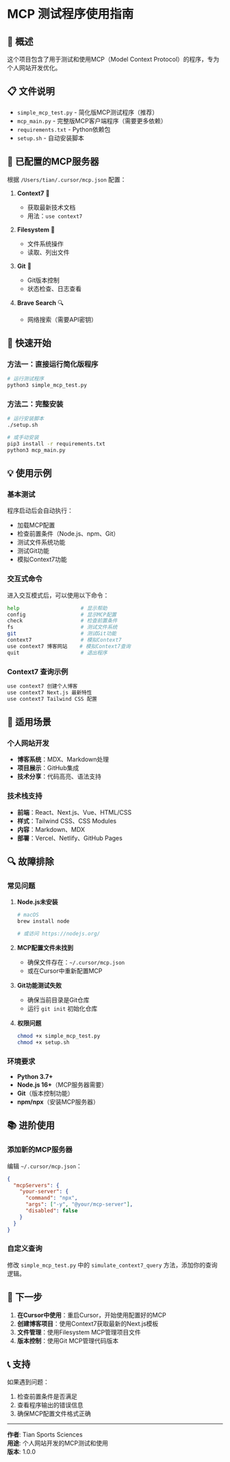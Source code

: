 # MCP 测试程序使用指南

## 🚀 概述

这个项目包含了用于测试和使用MCP（Model Context Protocol）的程序，专为个人网站开发优化。

## 📋 文件说明

- `simple_mcp_test.py` - 简化版MCP测试程序（推荐）
- `mcp_main.py` - 完整版MCP客户端程序（需要更多依赖）
- `requirements.txt` - Python依赖包
- `setup.sh` - 自动安装脚本

## 🔧 已配置的MCP服务器

根据 `/Users/tian/.cursor/mcp.json` 配置：

1. **Context7** 🚀
   - 获取最新技术文档
   - 用法：`use context7`

2. **Filesystem** 📁
   - 文件系统操作
   - 读取、列出文件

3. **Git** 🔀
   - Git版本控制
   - 状态检查、日志查看

4. **Brave Search** 🔍
   - 网络搜索（需要API密钥）

## 🚀 快速开始

### 方法一：直接运行简化版程序

```bash
# 运行测试程序
python3 simple_mcp_test.py
```

### 方法二：完整安装

```bash
# 运行安装脚本
./setup.sh

# 或手动安装
pip3 install -r requirements.txt
python3 mcp_main.py
```

## 💡 使用示例

### 基本测试
程序启动后会自动执行：
- 加载MCP配置
- 检查前置条件（Node.js、npm、Git）
- 测试文件系统功能
- 测试Git功能
- 模拟Context7功能

### 交互式命令

进入交互模式后，可以使用以下命令：

```bash
help                    # 显示帮助
config                  # 显示MCP配置
check                   # 检查前置条件
fs                      # 测试文件系统
git                     # 测试Git功能
context7                # 模拟Context7
use context7 博客网站    # 模拟Context7查询
quit                    # 退出程序
```

### Context7 查询示例

```bash
use context7 创建个人博客
use context7 Next.js 最新特性
use context7 Tailwind CSS 配置
```

## 🎯 适用场景

### 个人网站开发
- **博客系统**：MDX、Markdown处理
- **项目展示**：GitHub集成
- **技术分享**：代码高亮、语法支持

### 技术栈支持
- **前端**：React、Next.js、Vue、HTML/CSS
- **样式**：Tailwind CSS、CSS Modules
- **内容**：Markdown、MDX
- **部署**：Vercel、Netlify、GitHub Pages

## 🔍 故障排除

### 常见问题

1. **Node.js未安装**
   ```bash
   # macOS
   brew install node
   
   # 或访问 https://nodejs.org/
   ```

2. **MCP配置文件未找到**
   - 确保文件存在：`~/.cursor/mcp.json`
   - 或在Cursor中重新配置MCP

3. **Git功能测试失败**
   - 确保当前目录是Git仓库
   - 运行 `git init` 初始化仓库

4. **权限问题**
   ```bash
   chmod +x simple_mcp_test.py
   chmod +x setup.sh
   ```

### 环境要求

- **Python 3.7+**
- **Node.js 16+**（MCP服务器需要）
- **Git**（版本控制功能）
- **npm/npx**（安装MCP服务器）

## 📚 进阶使用

### 添加新的MCP服务器

编辑 `~/.cursor/mcp.json`：

```json
{
  "mcpServers": {
    "your-server": {
      "command": "npx",
      "args": ["-y", "@your/mcp-server"],
      "disabled": false
    }
  }
}
```

### 自定义查询

修改 `simple_mcp_test.py` 中的 `simulate_context7_query` 方法，添加你的查询逻辑。

## 🎉 下一步

1. **在Cursor中使用**：重启Cursor，开始使用配置好的MCP
2. **创建博客项目**：使用Context7获取最新的Next.js模板
3. **文件管理**：使用Filesystem MCP管理项目文件
4. **版本控制**：使用Git MCP管理代码版本

## 📞 支持

如果遇到问题：
1. 检查前置条件是否满足
2. 查看程序输出的错误信息
3. 确保MCP配置文件格式正确

---

**作者**: Tian Sports Sciences  
**用途**: 个人网站开发的MCP测试和使用  
**版本**: 1.0.0 